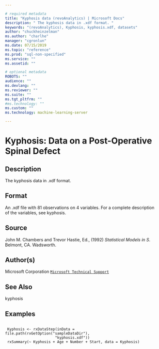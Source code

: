 ```yaml
--- 

# required metadata 
title: "Kyphosis data (revoAnalytics) | Microsoft Docs" 
description: " The kyphosis data in .xdf format. " 
keywords: "(revoAnalytics), Kyphosis, kyphosis.xdf, datasets" 
author: "chuckheinzelman"
ms.author: "charlhe" 
manager: "cgronlun" 
ms.date: 07/15/2019
ms.topic: "reference" 
ms.prod: "sql-non-specified"
ms.service: "" 
ms.assetid: "" 

# optional metadata 
ROBOTS: "" 
audience: "" 
ms.devlang: "" 
ms.reviewer: "" 
ms.suite: "" 
ms.tgt_pltfrm: "" 
#ms.technology: "" 
ms.custom: "" 
ms.technology: machine-learning-server

--- 
```




 # Kyphosis: Data on a Post-Operative Spinal Defect 
 ## Description

The kyphosis data in .xdf format.


 ## Format

An .xdf file with 81 observations on 4 variables. For a complete
description of the variables, see kyphosis.


 ## Source

John M. Chambers and Trevor Hastie, Ed., (1992)
*Statistical Models in S*. Belmont, CA. Wadsworth.


 ## Author(s)
 Microsoft Corporation [`Microsoft Technical Support`](https://go.microsoft.com/fwlink/?LinkID=698556&clcid=0x409)


 ## See Also

kyphosis

 ## Examples

 ```

  Kyphosis <- rxDataStep(inData = file.path(rxGetOption("sampleDataDir"),
                        "kyphosis.xdf"))
  rxSummary(~ Kyphosis + Age + Number + Start, data = Kyphosis)
```



